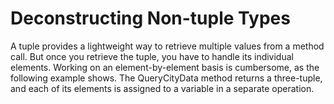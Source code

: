 # Deconstructing Non-tuple Types
A tuple provides a lightweight way to retrieve multiple values from a method call. But once you retrieve the tuple, you have to handle its individual elements. Working on an element-by-element basis is cumbersome, as the following example shows. The QueryCityData method returns a three-tuple, and each of its elements is assigned to a variable in a separate operation.
